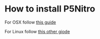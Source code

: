 How to install P5Nitro
======================

For OSX follow [this guide](https://github.com/davidedc/P5Nitro/blob/master/Docs/How%20to%20export%20P5Nitro%20as%20an%20app%20-%20OSX.md)

For Linux follow [this other giode](https://github.com/davidedc/P5Nitro/blob/master/Docs/How%20to%20install%20and%20run%20P5Nitro%20-%20Linux.md)